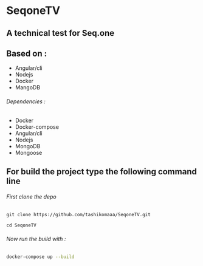 # SeqoneTV
## A technical test for Seq.one
## Based on :
- Angular/cli 
- Nodejs 
- Docker 
- MangoDB


###### Dependencies :
- Docker
- Docker-compose
- Angular/cli
- Nodejs
- MongoDB
- Mongoose

## For build the project type the following command line

###### First clone the depo 
```
git clone https://github.com/tashikomaaa/SeqoneTV.git
```
```
cd SeqoneTV 
```

###### Now run the build with :
```bash
docker-compose up --build
```



